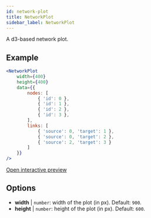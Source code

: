 ```yaml
---
id: network-plot
title: NetworkPlot
sidebar_label: NetworkPlot
---
```


A d3-based network plot.

## Example

```jsx live
<NetworkPlot
    width={400}
    height={400}
    data={{
        nodes: [
            { 'id': 0 },
            { 'id': 1 },
            { 'id': 2 },
            { 'id': 3 },
        ],
        links: [
            { 'source': 0, 'target': 1 },
            { 'source': 0, 'target': 2 },
            { 'source': 2, 'target': 3 }
        ]
    }}
/>
``` 

[Open interactive preview](https://isle.heinz.cmu.edu/components/network-plot/)

## Options

* __width__ | `number`: width of the plot (in px). Default: `900`.
* __height__ | `number`: height of the plot (in px). Default: `600`.
